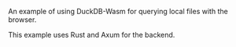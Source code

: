An example of using DuckDB-Wasm for querying local files with the browser.

This example uses Rust and Axum for the backend.
